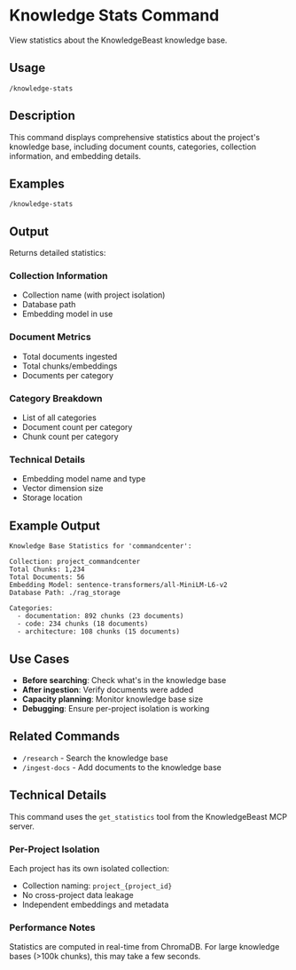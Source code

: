 # Knowledge Stats Command

View statistics about the KnowledgeBeast knowledge base.

## Usage

```
/knowledge-stats
```

## Description

This command displays comprehensive statistics about the project's knowledge base, including document counts, categories, collection information, and embedding details.

## Examples

```
/knowledge-stats
```

## Output

Returns detailed statistics:

### Collection Information
- Collection name (with project isolation)
- Database path
- Embedding model in use

### Document Metrics
- Total documents ingested
- Total chunks/embeddings
- Documents per category

### Category Breakdown
- List of all categories
- Document count per category
- Chunk count per category

### Technical Details
- Embedding model name and type
- Vector dimension size
- Storage location

## Example Output

```
Knowledge Base Statistics for 'commandcenter':

Collection: project_commandcenter
Total Chunks: 1,234
Total Documents: 56
Embedding Model: sentence-transformers/all-MiniLM-L6-v2
Database Path: ./rag_storage

Categories:
  - documentation: 892 chunks (23 documents)
  - code: 234 chunks (18 documents)
  - architecture: 108 chunks (15 documents)
```

## Use Cases

- **Before searching**: Check what's in the knowledge base
- **After ingestion**: Verify documents were added
- **Capacity planning**: Monitor knowledge base size
- **Debugging**: Ensure per-project isolation is working

## Related Commands

- `/research` - Search the knowledge base
- `/ingest-docs` - Add documents to the knowledge base

## Technical Details

This command uses the `get_statistics` tool from the KnowledgeBeast MCP server.

### Per-Project Isolation

Each project has its own isolated collection:
- Collection naming: `project_{project_id}`
- No cross-project data leakage
- Independent embeddings and metadata

### Performance Notes

Statistics are computed in real-time from ChromaDB. For large knowledge bases (>100k chunks), this may take a few seconds.
